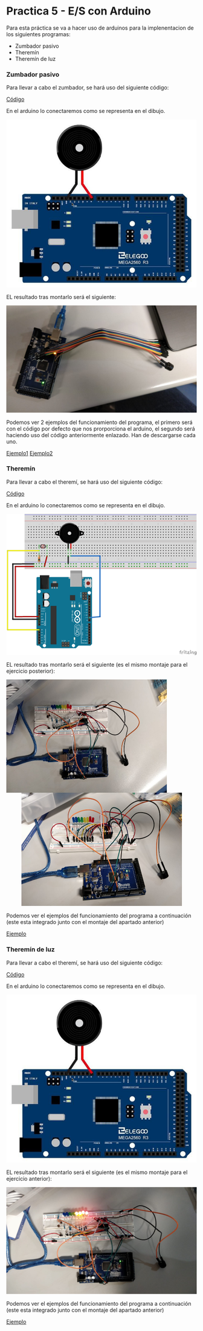 # Practica 5 - E/S con Arduino

Para esta práctica se va a hacer uso de arduinos para la implenentacion de los siguientes programas:
- Zumbador pasivo
- Theremín
- Theremín de luz

### Zumbador pasivo
Para llevar a cabo el zumbador, se hará uso del siguiente código:

[Código](https://github.com/JmZero/Estructura_de_Computadores_18-19/blob/master/Practica5/Zumbador_pasivo/passive_buzzer.ino)

En el arduino lo conectaremos como se representa en el dibujo.
<p align="center"> <img src="https://github.com/JmZero/Estructura_de_Computadores_18-19/blob/master/Practica5/img/esquema_zumbador.png" title="esquema_zumbador.png"> </p>

EL resultado tras montarlo será el siguiente:

<p align="center"> <img src="https://github.com/JmZero/Estructura_de_Computadores_18-19/blob/master/Practica5/img/zumbador.jpeg" title="zumbador.jpeg"> </p>

Podemos ver 2 ejemplos del funcionamiento del programa, el primero será con el código por defecto que nos prorporciona el arduino, el segundo será haciendo uso del código anteriormente enlazado. Han de descargarse cada uno.

[Ejemplo1](https://github.com/JmZero/Estructura_de_Computadores_18-19/blob/master/Practica5/video/zumbador-1.mp4)
[Ejemplo2](https://github.com/JmZero/Estructura_de_Computadores_18-19/blob/master/Practica5/video/zumbador-2.mp4)

### Theremín
Para llevar a cabo el theremí, se hará uso del siguiente código:

[Código](https://github.com/JmZero/Estructura_de_Computadores_18-19/blob/master/Practica5/Theremin/theremin.ino)

En el arduino lo conectaremos como se representa en el dibujo.
<p align="center"> <img src="https://github.com/JmZero/Estructura_de_Computadores_18-19/blob/master/Practica5/img/esquema_theremin.png" title="test.png"> </p>

EL resultado tras montarlo será el siguiente (es el mismo montaje para el ejercicio posterior):

<p align="center"> <img align="left" src="https://github.com/JmZero/Estructura_de_Computadores_18-19/blob/master/Practica5/img/theremin-1.jpeg" title="theremin-1.jpeg" width="425" height="300">
<img src="https://github.com/JmZero/Estructura_de_Computadores_18-19/blob/master/Practica5/img/theremin-2.jpeg" title="theremin-2.jpeg" width="425" height="300"> </p>

Podemos ver el ejemplos del funcionamiento del programa a continuación (este esta integrado junto con el montaje del apartado anterior)

[Ejemplo](https://github.com/JmZero/Estructura_de_Computadores_18-19/blob/master/Practica5/video/theremin.mp4)

### Theremín de luz
Para llevar a cabo el theremí, se hará uso del siguiente código:

[Código](https://github.com/JmZero/Estructura_de_Computadores_18-19/blob/master/Practica5/Photocell/Photocell.ino)

En el arduino lo conectaremos como se representa en el dibujo.
<p align="center"> <img src="https://github.com/JmZero/Estructura_de_Computadores_18-19/blob/master/Practica5/img/esquema_zumbador.png" title="test.png"> </p>

EL resultado tras montarlo será el siguiente (es el mismo montaje para el ejercicio anterior):

<p align="center"> <img src="https://github.com/JmZero/Estructura_de_Computadores_18-19/blob/master/Practica5/img/theremin-luz.jpeg" title="theremin-1.jpeg"> </p>

Podemos ver el ejemplos del funcionamiento del programa a continuación (este esta integrado junto con el montaje del apartado anterior)

[Ejemplo](https://github.com/JmZero/Estructura_de_Computadores_18-19/blob/master/Practica5/video/theremin-luz.mp4)
